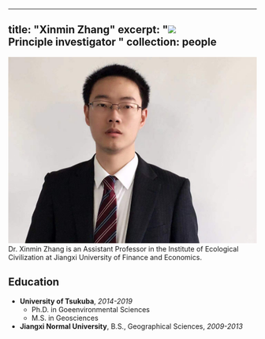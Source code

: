 
---
title: "Xinmin Zhang"
excerpt: "<img src='/images/group/ZhangYuzhong_sm.JPG' class='rounded-corners'><br/>Principle investigator "
collection: people
---
<img src='/images/group/XinminZhang.jpg' class='rounded-corners'>
<br/>Dr. Xinmin Zhang is an Assistant Professor in the Institute of Ecological Civilization at Jiangxi University of Finance and Economics.<br/>

## Education
* **University of Tsukuba**, _2014-2019_
  * Ph.D. in Goeenvironmental Sciences
  * M.S. in Geosciences
* **Jiangxi Normal University**, B.S., Geographical Sciences, _2009-2013_
